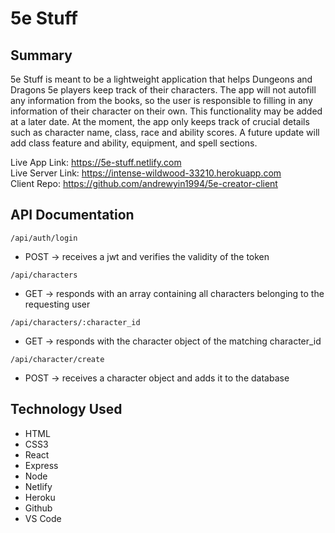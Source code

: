# 5e Stuff

## Summary
5e Stuff is meant to be a lightweight application that helps Dungeons and Dragons 5e players keep track of their characters. The app will not autofill any information from the books, so the user is responsible to filling in any information of their character on their own. This functionality may be added at a later date. At the moment, the app only keeps track of crucial details such as character name, class, race and ability scores. A future update will add class feature and ability, equipment, and spell sections.

Live App Link: https://5e-stuff.netlify.com<br/>
Live Server Link: https://intense-wildwood-33210.herokuapp.com<br/>
Client Repo: https://github.com/andrewyin1994/5e-creator-client<br/>


## API Documentation

`/api/auth/login`
* POST -> receives a jwt and verifies the validity of the token

`/api/characters`
* GET -> responds with an array containing all characters belonging to the requesting user

`/api/characters/:character_id`
* GET -> responds with the character object of the matching character_id

`/api/character/create`
* POST -> receives a character object and adds it to the database

## Technology Used
* HTML
* CSS3
* React
* Express
* Node
* Netlify
* Heroku
* Github
* VS Code
